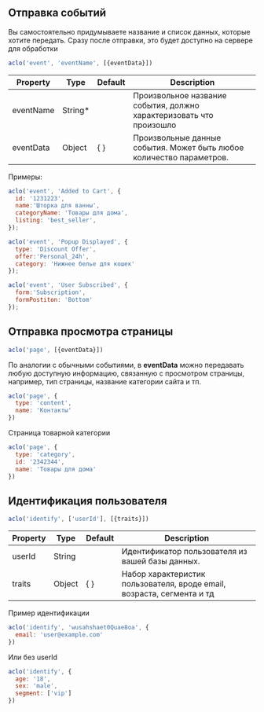 ## Отправка событий

Вы самостоятельно придумываете название и список данных, которые хотите передать. Сразу после отправки, это будет доступно на сервере для обработки

```javascript
aclo('event', 'eventName', [{eventData}])
```


| Property          |Type       |Default    |Description
|-------------------|-----------|-----------|------------------
| eventName         | String*   |           | Произвольное название события, должно характеризовать что произошло
| eventData         | Object    | { }       | Произвольные данные события. Может быть любое количество параметров.


Примеры:

```javascript
aclo('event', 'Added to Cart', {
  id: '1231223', 
  name:'Шторка для ванны', 
  categoryName: 'Товары для дома',
  listing: 'best_seller',
});
```

```javascript
aclo('event', 'Popup Displayed', {
  type: 'Discount Offer',
  offer:'Personal_24h', 
  category: 'Нижнее белье для кошек'
});
```


```javascript
aclo('event', 'User Subscribed', {
  form:'Subscription', 
  formPostiton: 'Bottom'
});
```




## Отправка просмотра страницы

```javascript
aclo('page', [{eventData}])
```
По аналогии с обычными событиями, в **eventData** можно передавать любую доступную информацию, связанную с просмотром страницы, например, тип страницы, название категории сайта и тп. 

```javascript
aclo('page', {
  type: 'content',
  name: 'Контакты'
})
```

Страница товарной категории

```javascript
aclo('page', {
  type: 'category',
  id: '2342344',
  name: 'Товары для дома'
})
```

## Идентификация пользователя

```javascript
aclo('identify', ['userId'], [{traits}])
```

| Property          |Type       |Default    |Description
|-------------------|-----------|-----------|------------------
| userId            | String    |           | Идентификатор пользователя из вашей базы данных.
| traits            | Object    | { }       | Набор характеристик пользователя, вроде email, возраста, сегмента и тд

Пример идентификации

```javascript
aclo('identify', 'wusahshaet0Quae8oa', {
  email: 'user@example.com'
})
```
Или без userId
 
```javascript
aclo('identify', {
  age: '18',
  sex: 'male',
  segment: ['vip']
})
```

